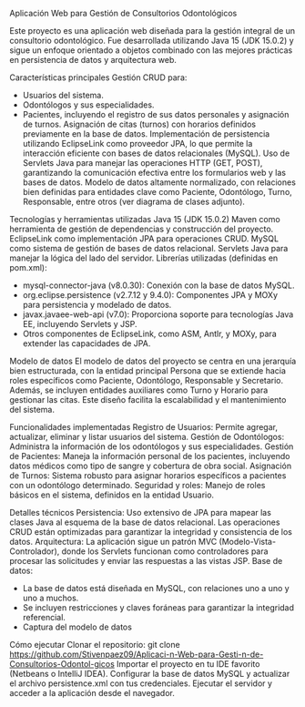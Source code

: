 Aplicación Web para Gestión de Consultorios Odontológicos

Este proyecto es una aplicación web diseñada para la gestión integral de un consultorio odontológico. Fue desarrollada utilizando Java 15 (JDK 15.0.2) y sigue un enfoque orientado a objetos combinado con las mejores prácticas en persistencia de datos y arquitectura web.

Características principales
  Gestión CRUD para:
  - Usuarios del sistema.
  - Odontólogos y sus especialidades.
  - Pacientes, incluyendo el registro de sus datos personales y asignación de turnos.
  Asignación de citas (turnos) con horarios definidos previamente en la base de datos.
  Implementación de persistencia utilizando EclipseLink como proveedor JPA, lo que permite la interacción eficiente con bases de datos relacionales (MySQL).
  Uso de Servlets Java para manejar las operaciones HTTP (GET, POST), garantizando la comunicación efectiva entre los formularios web y las bases de datos.
  Modelo de datos altamente normalizado, con relaciones bien definidas para entidades clave como Paciente, Odontólogo, Turno, Responsable, entre otros (ver diagrama de clases adjunto).

Tecnologías y herramientas utilizadas
  Java 15 (JDK 15.0.2)
  Maven como herramienta de gestión de dependencias y construcción del proyecto.
  EclipseLink como implementación JPA para operaciones CRUD.
  MySQL como sistema de gestión de bases de datos relacional.
  Servlets Java para manejar la lógica del lado del servidor.
  Librerías utilizadas (definidas en pom.xml):
  - mysql-connector-java (v8.0.30): Conexión con la base de datos MySQL.
  - org.eclipse.persistence (v2.7.12 y 9.4.0): Componentes JPA y MOXy para persistencia y modelado de datos.
  - javax.javaee-web-api (v7.0): Proporciona soporte para tecnologías Java EE, incluyendo Servlets y JSP.
  - Otros componentes de EclipseLink, como ASM, Antlr, y MOXy, para extender las capacidades de JPA.

Modelo de datos
  El modelo de datos del proyecto se centra en una jerarquía bien estructurada, con la entidad principal Persona que se extiende hacia roles específicos como Paciente, Odontólogo, Responsable y Secretario. Además, se incluyen entidades auxiliares como Turno y Horario para gestionar las citas. Este diseño facilita la escalabilidad y el mantenimiento del sistema.

Funcionalidades implementadas
  Registro de Usuarios: Permite agregar, actualizar, eliminar y listar usuarios del sistema.
  Gestión de Odontólogos: Administra la información de los odontólogos y sus especialidades.
  Gestión de Pacientes: Maneja la información personal de los pacientes, incluyendo datos médicos como tipo de sangre y cobertura de obra social.
  Asignación de Turnos: Sistema robusto para asignar horarios específicos a pacientes con un odontólogo determinado.
  Seguridad y roles: Manejo de roles básicos en el sistema, definidos en la entidad Usuario.
  
Detalles técnicos
  Persistencia: Uso extensivo de JPA para mapear las clases Java al esquema de la base de datos relacional. Las operaciones CRUD están optimizadas para garantizar la integridad y consistencia de los datos.
  Arquitectura: La aplicación sigue un patrón MVC (Modelo-Vista-Controlador), donde los Servlets funcionan como controladores para procesar las solicitudes y enviar las respuestas a las vistas JSP.
  Base de datos:
  - La base de datos está diseñada en MySQL, con relaciones uno a uno y uno a muchos.
  - Se incluyen restricciones y claves foráneas para garantizar la integridad referencial.
  - Captura del modelo de datos

Cómo ejecutar
  Clonar el repositorio: git clone https://github.com/Stivenpaez09/Aplicaci-n-Web-para-Gesti-n-de-Consultorios-Odontol-gicos
  Importar el proyecto en tu IDE favorito (Netbeans o IntelliJ IDEA).
  Configurar la base de datos MySQL y actualizar el archivo persistence.xml con tus credenciales.
  Ejecutar el servidor y acceder a la aplicación desde el navegador.

